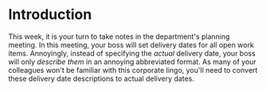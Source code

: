 # Introduction

This week, it is your turn to take notes in the department's planning meeting.
In this meeting, your boss will set delivery dates for all open work items.
Annoyingly, instead of specifying the _actual_ delivery date, your boss will only _describe them_ in an annoying abbreviated format.
As many of your colleagues won't be familiar with this corporate lingo, you'll need to convert these delivery date descriptions to actual delivery dates.
